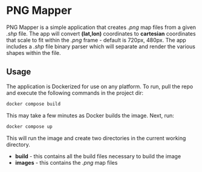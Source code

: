 # PNG Mapper
PNG Mapper is a simple application that creates *.png* map files from a given *.shp* file.
The app will convert **(lat,lon)** coordinates to **cartesian** coordinates that scale to fit within
the *.png* frame - default is 720px, 480px. The app includes a *.shp* file binary parser which will
separate and render the various shapes within the file. 

## Usage
The application is Dockerized for use on any platform. To run, pull the repo and execute the following 
commands in the project dir:
```bash
docker compose build
```
This may take a few minutes as Docker builds the image. Next, run:
```bash
docker compose up
```
This will run the image and create two directories in the current working directory. 

- **build** - this contains all the build files necessary to build the image
- **images** - this contains the *.png* map files